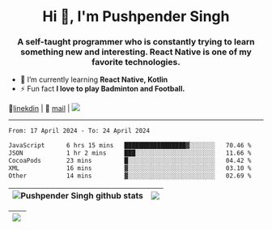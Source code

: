 <h1 align="center">Hi 👋, I'm Pushpender Singh</h1>
<h3 align="center">A self-taught programmer who is constantly trying to learn something new and interesting. React Native is one of my favorite technologies.</h3>

- 🌱 I’m currently learning **React Native, Kotlin**
- ⚡ Fun fact **I love to play Badminton and Football.**

👔[linekdin](https://www.linkedin.com/in/pushpender-singh-240061202/) | 📧 [mail](mailto:pushpendersingh694@gmail.com) | 
<a href="https://github.com/pushpender-singh-ap/pushpender-singh-ap">
    <img src="https://komarev.com/ghpvc/?username=pushpender-singh-ap&style=for-the-badge">
</a>


---

<!--START_SECTION:waka-->

```txt
From: 17 April 2024 - To: 24 April 2024

JavaScript      6 hrs 15 mins   █████████████████▓░░░░░░░   70.46 %
JSON            1 hr 2 mins     ███░░░░░░░░░░░░░░░░░░░░░░   11.66 %
CocoaPods       23 mins         █░░░░░░░░░░░░░░░░░░░░░░░░   04.42 %
XML             16 mins         ▓░░░░░░░░░░░░░░░░░░░░░░░░   03.10 %
Other           14 mins         ▓░░░░░░░░░░░░░░░░░░░░░░░░   02.69 %
```

<!--END_SECTION:waka-->


| <a><img align="center" src="https://github-readme-stats-iota-ecru-15.vercel.app/api?username=pushpender-singh-ap&show_icons=true&include_all_commits=true&theme=buefy&hide_border=true" alt="Pushpender Singh github stats" /></a> | <a><img align="center" src="https://github-readme-stats-iota-ecru-15.vercel.app/api/top-langs/?username=pushpender-singh-ap&layout=compact&theme=buefy&hide_border=true" /></a> |
| ------------- | ------------- |

| <a> <img align="left" src="https://github-readme-streak-stats.herokuapp.com/?user=pushpender-singh-ap" /></br> </a> |
| ------------- |

